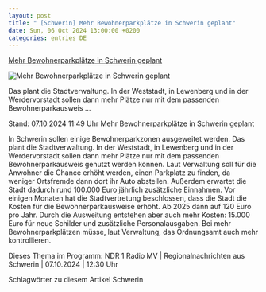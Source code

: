 ```yaml
---
layout: post
title: " [Schwerin] Mehr Bewohnerparkplätze in Schwerin geplant"
date: Sun, 06 Oct 2024 13:00:00 +0200
categories: entries DE
---
```

[Mehr Bewohnerparkplätze in Schwerin geplant](https://www.ndr.de/nachrichten/mecklenburg-vorpommern/westmecklenburg/Mehr-Bewohnerparkplaetze-in-Schwerin-geplant,mvregioschwerin1360.html)

![Mehr Bewohnerparkplätze in Schwerin geplant](https://www.ndr.de/nachrichten/mecklenburg-vorpommern/mvfoto1644_v-contentxl.jpg)

Das plant die Stadtverwaltung. In der Weststadt, in Lewenberg und in der Werdervorstadt sollen dann mehr Plätze nur mit dem passenden Bewohnerparkausweis ...

Stand: 07.10.2024 11:49 Uhr Mehr Bewohnerparkplätze in Schwerin geplant

In Schwerin sollen einige Bewohnerparkzonen ausgeweitet werden. Das plant die Stadtverwaltung. In der Weststadt, in Lewenberg und in der Werdervorstadt sollen dann mehr Plätze nur mit dem passenden Bewohnerparkausweis genutzt werden können. Laut Verwaltung soll für die Anwohner die Chance erhöht werden, einen Parkplatz zu finden, da weniger Ortsfremde dann dort ihr Auto abstellen. Außerdem erwartet die Stadt dadurch rund 100.000 Euro jährlich zusätzliche Einnahmen. Vor einigen Monaten hat die Stadtvertretung beschlossen, dass die Stadt die Kosten für die Bewohnerparkausweise erhöht. Ab 2025 dann auf 120 Euro pro Jahr. Durch die Ausweitung entstehen aber auch mehr Kosten: 15.000 Euro für neue Schilder und zusätzliche Personalausgaben. Bei mehr Bewohnerparkplätzen müsse, laut Verwaltung, das Ordnungsamt auch mehr kontrollieren.

Dieses Thema im Programm: NDR 1 Radio MV | Regionalnachrichten aus Schwerin | 07.10.2024 | 12:30 Uhr

Schlagwörter zu diesem Artikel Schwerin

